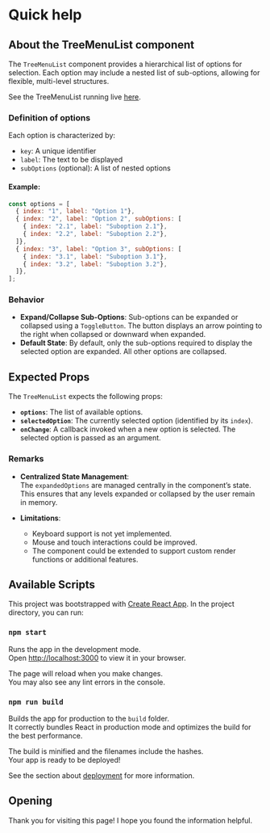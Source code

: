 # Quick help

## About the TreeMenuList component

The `TreeMenuList` component provides a hierarchical list of options for selection. Each option may include a nested list of sub-options, allowing for flexible, multi-level structures.

See the TreeMenuList running live [here](https://axis68.github.io/tree-menu-list/).

### Definition of options

Each option is characterized by:
* `key`: A unique identifier
* `label`: The text to be displayed
* `subOptions` (optional): A list of nested options

#### Example:
```javascript
const options = [
  { index: "1", label: "Option 1"},
  { index: "2", label: "Option 2", subOptions: [ 
    { index: "2.1", label: "Suboption 2.1"},
    { index: "2.2", label: "Suboption 2.2"},
  ]},
  { index: "3", label: "Option 3", subOptions: [ 
    { index: "3.1", label: "Suboption 3.1"},
    { index: "3.2", label: "Suboption 3.2"},
  ]},
];
```

### Behavior

* **Expand/Collapse Sub-Options**: Sub-options can be expanded or collapsed using a `ToggleButton`. The button displays an arrow pointing to the right when collapsed or downward when expanded.
* **Default State**: By default, only the sub-options required to display the selected option are expanded. All other options are collapsed.

## Expected Props

The `TreeMenuList` expects the following props:

- **`options`**: The list of available options.
- **`selectedOption`**: The currently selected option (identified by its `index`).
- **`onChange`**: A callback invoked when a new option is selected. The selected option is passed as an argument.

### Remarks

- **Centralized State Management**:  
  The `expandedOptions` are managed centrally in the component’s state. This ensures that any levels expanded or collapsed by the user remain in memory.

- **Limitations**:  
  - Keyboard support is not yet implemented.  
  - Mouse and touch interactions could be improved.  
  - The component could be extended to support custom render functions or additional features.

## Available Scripts

This project was bootstrapped with [Create React App](https://github.com/facebook/create-react-app).
In the project directory, you can run:

### `npm start`

Runs the app in the development mode.\
Open [http://localhost:3000](http://localhost:3000) to view it in your browser.

The page will reload when you make changes.\
You may also see any lint errors in the console.

### `npm run build`

Builds the app for production to the `build` folder.\
It correctly bundles React in production mode and optimizes the build for the best performance.

The build is minified and the filenames include the hashes.\
Your app is ready to be deployed!

See the section about [deployment](https://facebook.github.io/create-react-app/docs/deployment) for more information.

## Opening
Thank you for visiting this page! I hope you found the information helpful.


